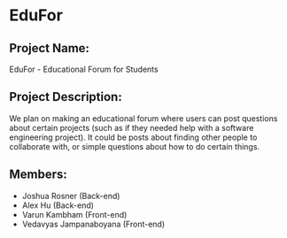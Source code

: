 # EduFor

## Project Name:
EduFor - Educational Forum for Students

## Project Description:
We plan on making an educational forum where users can post questions about certain projects (such as if they needed help with a software engineering project). It could be posts about finding other people to collaborate with, or simple questions about how to do certain things. 

## Members:
- Joshua Rosner (Back-end)
- Alex Hu (Back-end)
- Varun Kambham (Front-end)
- Vedavyas Jampanaboyana (Front-end)
